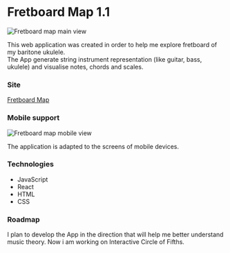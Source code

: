 # Fretboard Map 1.1

![Fretboard map main view](./public/fretboard-map-App.png)

This web application was created in order to help me explore fretboard of my baritone ukulele.  
The App generate string instrument representation (like guitar, bass, ukulele) and visualise notes, chords and scales.<br>

### Site

[Fretboard Map](https://fretboard-map.web.app/)
<br>


### Mobile support

![Fretboard map mobile view](./public/Fretboard-map-App-mobile.png)

The application is adapted to the screens of mobile devices.<br>

### Technologies

- JavaScript
- React
- HTML
- CSS

### Roadmap

I plan to develop the App in the direction that will help me better understand music theory.
Now i am working on Interactive Circle of Fifths.<br>